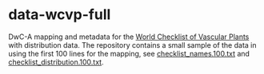 # data-wcvp-full

DwC-A mapping and metadata for the [World Checklist of Vascular Plants](https://wcvp.science.kew.org/) with distribution data.
The repository contains a small sample of the data in using the first 100 lines for the mapping, 
see [checklist_names.100.txt](checklist_names.100.txt) and [checklist_distribution.100.txt](checklist_distribution.100.txt).


